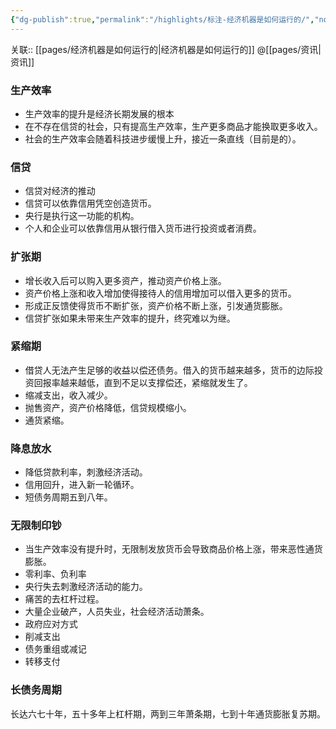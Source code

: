 ```yaml
---
{"dg-publish":true,"permalink":"/highlights/标注-经济机器是如何运行的/","noteIcon":"1","created":"2023-03-18T10:07:15.611+08:00","updated":""}
---
```


关联:: [[pages/经济机器是如何运行的\|经济机器是如何运行的]] @[[pages/资讯\|资讯]]

### 生产效率
- 生产效率的提升是经济长期发展的根本
- 在不存在信贷的社会，只有提高生产效率，生产更多商品才能换取更多收入。
- 社会的生产效率会随着科技进步缓慢上升，接近一条直线（目前是的）。
### 信贷
- 信贷对经济的推动
- 信贷可以依靠信用凭空创造货币。
- 央行是执行这一功能的机构。
- 个人和企业可以依靠信用从银行借入货币进行投资或者消费。
### 扩张期
- 增长收入后可以购入更多资产，推动资产价格上涨。
- 资产价格上涨和收入增加使得接待人的信用增加可以借入更多的货币。
- 形成正反馈使得货币不断扩张，资产价格不断上涨，引发通货膨胀。
- 信贷扩张如果未带来生产效率的提升，终究难以为继。
### 紧缩期
- 借贷人无法产生足够的收益以偿还债务。借入的货币越来越多，货币的边际投资回报率越来越低，直到不足以支撑偿还，紧缩就发生了。
- 缩减支出，收入减少。
- 抛售资产，资产价格降低，信贷规模缩小。
- 通货紧缩。
### 降息放水
- 降低贷款利率，刺激经济活动。
- 信用回升，进入新一轮循环。
- 短债务周期五到八年。
### 无限制印钞
- 当生产效率没有提升时，无限制发放货币会导致商品价格上涨，带来恶性通货膨胀。
- 零利率、负利率
- 央行失去刺激经济活动的能力。
- 痛苦的去杠杆过程。
- 大量企业破产，人员失业，社会经济活动萧条。
- 政府应对方式
- 削减支出
- ​债务重组或减记
- 转移支付
### 长债务周期
长达六七十年，五十多年上杠杆期，两到三年萧条期，七到十年通货膨胀复苏期。
